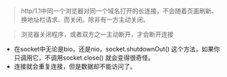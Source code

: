 > http/1.1中同一个浏览器对同一个域名打开的长连接，不会随着页面刷新、换地址栏请求、而关闭。除非有一方主动关闭。

> 浏览器关闭程序，或者双方之一主动断开，才会断开连接


- 在socket中无论是bio，还是nio，socket.shutdownOut() 这个方法，如果你只调用它，不调用socket.close() 就会变得很奇怪。
- 连接就会重复连接，但是数据却不能访问了。